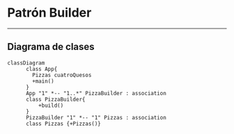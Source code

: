 # Patrón Builder

---

## Diagrama de clases

```mermaid
classDiagram
      class App{ 
        Pizzas cuatroQuesos
        +main()
      }
      App "1" *-- "1..*" PizzaBuilder : association
      class PizzaBuilder{
          +build()
      }
      PizzaBuilder "1" *-- "1" Pizzas : association
      class Pizzas {+Pizzas()}      
```